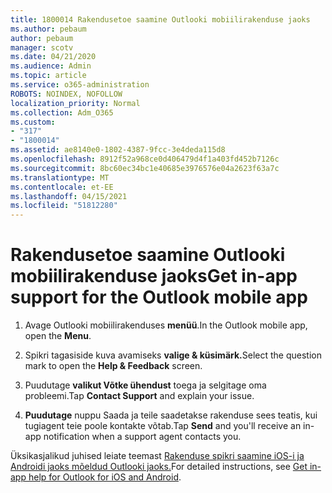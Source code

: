 ```yaml
---
title: 1800014 Rakendusetoe saamine Outlooki mobiilirakenduse jaoks
ms.author: pebaum
author: pebaum
manager: scotv
ms.date: 04/21/2020
ms.audience: Admin
ms.topic: article
ms.service: o365-administration
ROBOTS: NOINDEX, NOFOLLOW
localization_priority: Normal
ms.collection: Adm_O365
ms.custom:
- "317"
- "1800014"
ms.assetid: ae8140e0-1802-4387-9fcc-3e4deda115d8
ms.openlocfilehash: 8912f52a968ce0d406479d4f1a403fd452b7126c
ms.sourcegitcommit: 8bc60ec34bc1e40685e3976576e04a2623f63a7c
ms.translationtype: MT
ms.contentlocale: et-EE
ms.lasthandoff: 04/15/2021
ms.locfileid: "51812280"
---
```

# <a name="get-in-app-support-for-the-outlook-mobile-app"></a><span data-ttu-id="53833-102">Rakendusetoe saamine Outlooki mobiilirakenduse jaoks</span><span class="sxs-lookup"><span data-stu-id="53833-102">Get in-app support for the Outlook mobile app</span></span>

1. <span data-ttu-id="53833-103">Avage Outlooki mobiilirakenduses **menüü**.</span><span class="sxs-lookup"><span data-stu-id="53833-103">In the Outlook mobile app, open the **Menu**.</span></span>

2. <span data-ttu-id="53833-104">Spikri tagasiside kuva avamiseks **valige &amp; küsimärk.**</span><span class="sxs-lookup"><span data-stu-id="53833-104">Select the question mark to open the **Help &amp; Feedback** screen.</span></span>

3. <span data-ttu-id="53833-105">Puudutage **valikut Võtke ühendust** toega ja selgitage oma probleemi.</span><span class="sxs-lookup"><span data-stu-id="53833-105">Tap **Contact Support** and explain your issue.</span></span>

4. <span data-ttu-id="53833-106">**Puudutage** nuppu Saada ja teile saadetakse rakenduse sees teatis, kui tugiagent teie poole kontakte võtab.</span><span class="sxs-lookup"><span data-stu-id="53833-106">Tap **Send** and you'll receive an in-app notification when a support agent contacts you.</span></span>

<span data-ttu-id="53833-107">Üksikasjalikud juhised leiate teemast [Rakenduse spikri saamine iOS-i ja Androidi jaoks mõeldud Outlooki jaoks.](https://support.office.com/article/218a22d1-9fa5-4889-b689-de1c63493243.aspx#ID0EAABAAA=Contact_Support)</span><span class="sxs-lookup"><span data-stu-id="53833-107">For detailed instructions, see [Get in-app help for Outlook for iOS and Android](https://support.office.com/article/218a22d1-9fa5-4889-b689-de1c63493243.aspx#ID0EAABAAA=Contact_Support).</span></span>
